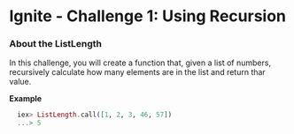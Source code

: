 # Ignite - Challenge 1: Using Recursion

### About the ListLength
In this challenge, you will create a function that, given a list of numbers, recursively calculate how many elements are in the list and return thar value.

**Example**
```elixir
  iex> ListLength.call([1, 2, 3, 46, 57])
  ...> 5
```